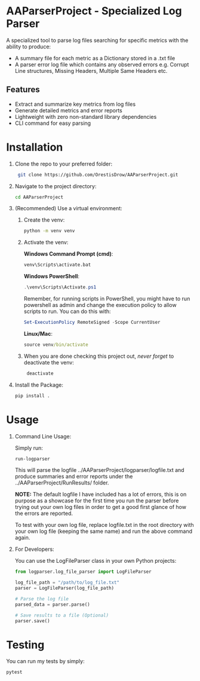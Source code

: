 # AAParserProject - Specialized Log Parser

A specialized tool to parse log files searching for specific metrics with the ability to produce:
* A summary file for each metric as a Dictionary stored in a .txt file
* A parser error log file which contains any observed errors e.g. Corrupt Line structures, Missing Headers, Multiple Same Headers etc. 

## Features

* Extract and summarize key metrics from log files
* Generate detailed metrics and error reports
* Lightweight with zero non-standard library dependencies
* CLI command for easy parsing

# Installation
1) Clone the repo to your preferred folder:
   ```bash
    git clone https://github.com/OrestisDrow/AAParserProject.git
   ```
2) Navigate to the project directory:
    ```bash
    cd AAParserProject
    ```
3) (Recommended) Use a virtual environment:
    1) Create the venv:
       ```bash
       python -m venv venv
       ```
    2) Activate the venv:
 
        **Windows Command Prompt (cmd)**:
        ```cmd
        venv\Scripts\activate.bat
        ```
        
        **Windows PowerShell**:
        ```PowerShell
        .\venv\Scripts\Activate.ps1
        ```
        Remember, for running scripts in PowerShell, you might have to run powershell as admin
        and change the execution policy to allow scripts to run. You can do this with:
        ```PowerShell
        Set-ExecutionPolicy RemoteSigned -Scope CurrentUser
        ```

        **Linux/Mac**:
        ```cmd
        source venv/bin/activate
        ```   
    3) When you are done checking this project out, *never forget* to deactivate the venv:
       ```bash
        deactivate
        ```   
4) Install the Package:
    ```bash
    pip install .
    ```   

# Usage
1) Command Line Usage:

   Simply run:
   ```bash
   run-logparser
   ```
   This will parse the logfile ../AAParserProject/logparser/logfile.txt and produce summaries and error reports under the ../AAParserProject/RunResults/ folder.

   **NOTE:** The default logfile I have included has a lot of errors, this is on purpose as a showcase for the first time you run the parser before trying
   out your own log files in order to get a good first glance of how the errors are reported.
   
   To test with your own log file, replace logfile.txt in the root directory with your own log file (keeping the same name) and run the above command again.
3) For Developers:
   
   You can use the LogFileParser class in your own Python projects:
   ```python
   from logparser.log_file_parser import LogFileParser

   log_file_path = "/path/to/log_file.txt"
   parser = LogFileParser(log_file_path)
   
   # Parse the log file
   parsed_data = parser.parse()
   
   # Save results to a file (Optional)
   parser.save()
   ```
# Testing

You can run my tests by simply:
```bash
pytest
```

